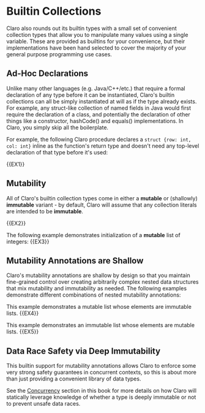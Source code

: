 # Builtin Collections

Claro also rounds out its builtin types with a small set of convenient collection types that allow you to manipulate
many values using a single variable. These are provided as builtins for your convenience, but their implementations have
been hand selected to cover the majority of your general purpose programming use cases.

## Ad-Hoc Declarations

Unlike many other languages (e.g. Java/C++/etc.) that require a formal declaration of any type before it can be 
instantiated, Claro's builtin collections can all be simply instantiated at will as if the type already exists. For 
example, any struct-like collection of named fields in Java would first require the declaration of a class, and 
potentially the declaration of other things like a constructor, hashCode() and equals() implementations. In Claro, you
simply skip all the boilerplate.

For example, the following Claro procedure declares a `struct {row: int, col: int}` inline as the function's return type
and doesn't need any top-level declaration of that type before it's used:

{{EX1}}

## Mutability

All of Claro's builtin collection types come in either a **mutable** or (shallowly) **immutable** variant - by default, 
Claro will assume that any collection literals are intended to be __immutable__. 

{{EX2}}

The following example demonstrates initialization of a **mutable** list of integers:
{{EX3}}

## Mutability Annotations are Shallow

Claro's mutability annotations are shallow by design so that you maintain fine-grained control over creating arbitrarily
complex nested data structures that mix mutability and immutability as needed. The following examples demonstrate 
different combinations of nested mutability annotations:

This example demonstrates a mutable list whose elements are immutable lists.
{{EX4}}

This example demonstrates an immutable list whose elements are mutable lists.
{{EX5}}

## Data Race Safety via Deep Immutability

<div class="warning">
This builtin support for mutability annotations allows Claro to enforce some very strong safety guarantees in concurrent 
contexts, so this is about more than just providing a convenient library of data types.
</div>

See the [Concurrency](../concurrency.md) section in this book for more details on how Claro will statically leverage 
knowledge of whether a type is deeply immutable or not to prevent unsafe data races.